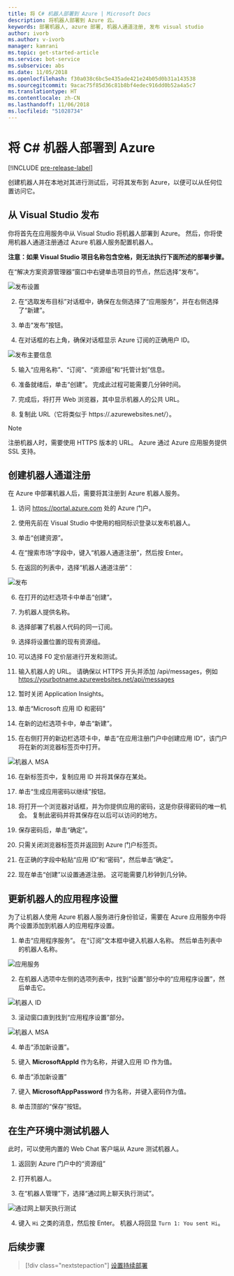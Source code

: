 ```yaml
---
title: 将 C# 机器人部署到 Azure | Microsoft Docs
description: 将机器人部署到 Azure 云。
keywords: 部署机器人, azure 部署, 机器人通道注册, 发布 visual studio
author: ivorb
ms.author: v-ivorb
manager: kamrani
ms.topic: get-started-article
ms.service: bot-service
ms.subservice: abs
ms.date: 11/05/2018
ms.openlocfilehash: f30a038c6bc5e435ade421e24b05d0b31a143538
ms.sourcegitcommit: 9acac75f85d36c81b8bf4edec916dd0b52a4a5c7
ms.translationtype: HT
ms.contentlocale: zh-CN
ms.lasthandoff: 11/06/2018
ms.locfileid: "51028734"
---
```

# <a name="deploy-your-c-bot-to-azure"></a>将 C# 机器人部署到 Azure

[!INCLUDE [pre-release-label](./includes/pre-release-label.md)]

创建机器人并在本地对其进行测试后，可将其发布到 Azure，以便可以从任何位置访问它。

## <a name="publish-from-visual-studio"></a>从 Visual Studio 发布
你将首先在应用服务中从 Visual Studio 将机器人部署到 Azure。 然后，你将使用机器人通道注册通过 Azure 机器人服务配置机器人。

**注意：如果 Visual Studio 项目名称包含空格，则无法执行下面所述的部署步骤。**

在“解决方案资源管理器”窗口中右键单击项目的节点，然后选择“发布”。

![发布设置](media/azure-bot-quickstarts/getting-started-publish-setting.png)

2. 在“选取发布目标”对话框中，确保在左侧选择了“应用服务”，并在右侧选择了“新建”。

3. 单击“发布”按钮。

4. 在对话框的右上角，确保对话框显示 Azure 订阅的正确用户 ID。

![发布主要信息](media/azure-bot-quickstarts/getting-started-publish-main.png)

5. 输入“应用名称”、“订阅”、“资源组”和“托管计划”信息。

6. 准备就绪后，单击“创建”。 完成此过程可能需要几分钟时间。

7. 完成后，将打开 Web 浏览器，其中显示机器人的公共 URL。

8. 复制此 URL（它将类似于 https://<yourbotname>.azurewebsites.net/）。

> [!NOTE] 
> 注册机器人时，需要使用 HTTPS 版本的 URL。 Azure 通过 Azure 应用服务提供 SSL 支持。

## <a name="create-your-bot-channels-registration"></a>创建机器人通道注册
在 Azure 中部署机器人后，需要将其注册到 Azure 机器人服务。

1. 访问 https://portal.azure.com 处的 Azure 门户。

2. 使用先前在 Visual Studio 中使用的相同标识登录以发布机器人。

3. 单击“创建资源”。

4. 在“搜索市场”字段中，键入“机器人通道注册”，然后按 Enter。

5. 在返回的列表中，选择“机器人通道注册”：

![发布](media/azure-bot-quickstarts/getting-started-bot-registration.png)

6. 在打开的边栏选项卡中单击“创建”。

7. 为机器人提供名称。

8. 选择部署了机器人代码的同一订阅。

9. 选择将设置位置的现有资源组。

10. 可以选择 F0 定价层进行开发和测试。

11. 输入机器人的 URL。 请确保以 HTTPS 开头并添加 /api/messages，例如 https://yourbotname.azurewebsites.net/api/messages

12. 暂时关闭 Application Insights。

13. 单击“Microsoft 应用 ID 和密码”

14. 在新的边栏选项卡中，单击“新建”。

15. 在右侧打开的新边栏选项卡中，单击“在应用注册门户中创建应用 ID”，该门户将在新的浏览器标签页中打开。

![机器人 MSA](media/azure-bot-quickstarts/getting-started-msa.png)

16. 在新标签页中，复制应用 ID 并将其保存在某处。 

17. 单击“生成应用密码以继续”按钮。

18. 将打开一个浏览器对话框，并为你提供应用的密码，这是你获得密码的唯一机会。 复制此密码并将其保存在以后可以访问的地方。

19. 保存密码后，单击“确定”。

20. 只需关闭浏览器标签页并返回到 Azure 门户标签页。

21. 在正确的字段中粘贴“应用 ID”和“密码”，然后单击“确定”。

22. 现在单击“创建”以设置通道注册。 这可能需要几秒钟到几分钟。

## <a name="update-your-bots-application-settings"></a>更新机器人的应用程序设置
为了让机器人使用 Azure 机器人服务进行身份验证，需要在 Azure 应用服务中将两个设置添加到机器人的应用程序设置。 

1. 单击“应用程序服务”。 在“订阅”文本框中键入机器人名称。 然后单击列表中的机器人名称。

![应用服务](media/azure-bot-quickstarts/getting-started-app-service.png)

2. 在机器人选项中左侧的选项列表中，找到“设置”部分中的“应用程序设置”，然后单击它。

![机器人 ID](media/azure-bot-quickstarts/getting-started-app-settings-1.png)

3. 滚动窗口直到找到“应用程序设置”部分。

![机器人 MSA](media/azure-bot-quickstarts/getting-started-app-settings-2.png)

4. 单击“添加新设置”。

5. 键入 **MicrosoftAppId** 作为名称，并键入应用 ID 作为值。

6. 单击“添加新设置”

7. 键入 **MicrosoftAppPassword** 作为名称，并键入密码作为值。

8. 单击顶部的“保存”按钮。

## <a name="test-your-bot-in-production"></a>在生产环境中测试机器人
此时，可以使用内置的 Web Chat 客户端从 Azure 测试机器人。

1. 返回到 Azure 门户中的“资源组”

2. 打开机器人。

3. 在“机器人管理”下，选择“通过网上聊天执行测试”。

![通过网上聊天执行测试](media/azure-bot-quickstarts/getting-started-test-webchat.png)

4. 键入 `Hi` 之类的消息，然后按 Enter。 机器人将回显 `Turn 1: You sent Hi`。

## <a name="next-steps"></a>后续步骤
> [!div class="nextstepaction"]
> [设置持续部署](bot-service-build-continuous-deployment.md)
